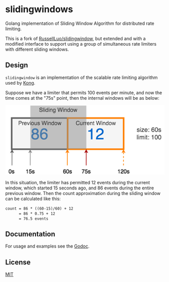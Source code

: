 # slidingwindows

Golang implementation of Sliding Window Algorithm for distributed rate limiting.

This is a fork of [RussellLuo/slidingwindow](github.com/RussellLuo/slidingwindow), but extended and with a modified interface to support using a group of simultaneous rate limiters with different sliding windows.


## Design

`slidingwindow` is an implementation of the scalable rate limiting algorithm used by [Kong][1].

Suppose we have a limiter that permits 100 events per minute, and now the time comes at the "75s" point, then the internal windows will be as below:

![slidingwindow](docs/slidingwindow.png)

In this situation, the limiter has permitted 12 events during the current window, which started 15 seconds ago, and 86 events during the entire previous window. Then the count approximation during the sliding window can be calculated like this:

```
count = 86 * ((60-15)/60) + 12
      = 86 * 0.75 + 12
      = 76.5 events
```


## Documentation

For usage and examples see the [Godoc][2].


## License

[MIT][3]


[1]: https://konghq.com/blog/how-to-design-a-scalable-rate-limiting-algorithm/
[2]: https://godoc.org/github.com/RussellLuo/slidingwindow
[3]: http://opensource.org/licenses/MIT

